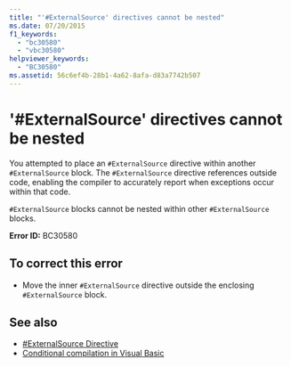 ```yaml
---
title: "'#ExternalSource' directives cannot be nested"
ms.date: 07/20/2015
f1_keywords: 
  - "bc30580"
  - "vbc30580"
helpviewer_keywords: 
  - "BC30580"
ms.assetid: 56c6ef4b-28b1-4a62-8afa-d83a7742b507
---
```

# '#ExternalSource' directives cannot be nested
You attempted to place an `#ExternalSource` directive within another `#ExternalSource` block. The `#ExternalSource` directive references outside code, enabling the compiler to accurately report when exceptions occur within that code.  
  
 `#ExternalSource` blocks cannot be nested within other `#ExternalSource` blocks.  
  
 **Error ID:** BC30580  
  
## To correct this error  
  
-   Move the inner `#ExternalSource` directive outside the enclosing `#ExternalSource` block.  
  
## See also
- [#ExternalSource Directive](../../visual-basic/language-reference/directives/externalsource-directive.md)
- [Conditional compilation in Visual Basic](~/docs/visual-basic/programming-guide/program-structure/conditional-compilation.md)
